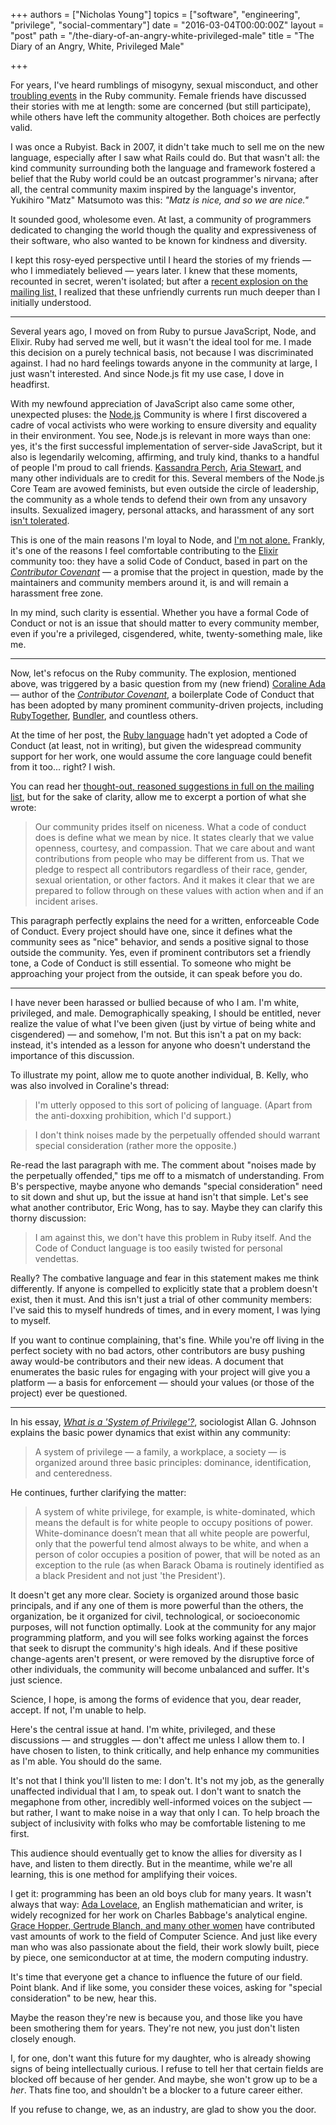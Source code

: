 +++
authors = ["Nicholas Young"]
topics = ["software", "engineering", "privilege", "social-commentary"]
date = "2016-03-04T00:00:00Z"
layout = "post"
path = "/the-diary-of-an-angry-white-privileged-male"
title = "The Diary of an Angry, White, Privileged Male"

+++

For years, I've heard rumblings of misogyny, sexual misconduct, and other [troubling events](http://martinfowler.com/bliki/SmutOnRails.html) in the Ruby community. Female friends have discussed their stories with me at length: some are concerned (but still participate), while others have left the community altogether. Both choices are perfectly valid.

I was once a Rubyist. Back in 2007, it didn't take much to sell me on the new language, especially after I saw what Rails could do. But that wasn't all: the kind community surrounding both the language and framework fostered a belief that the Ruby world could be an outcast programmer's nirvana; after all, the central community maxim inspired by the language's inventor, Yukihiro "Matz" Matsumoto was this: *"Matz is nice, and so we are nice."* 

It sounded good, wholesome even. At last, a community of programmers dedicated to changing the world though the quality and expressiveness of their software, who also wanted to be known for kindness and diversity.

I kept this rosy-eyed perspective until I heard the stories of my friends &mdash; who I immediately believed &mdash; years later. I knew that these moments, recounted in secret, weren't isolated; but after a [recent explosion on the mailing list,](https://bugs.ruby-lang.org/issues/12004) I realized that these unfriendly currents run much deeper than I initially understood.

---

Several years ago, I moved on from Ruby to pursue JavaScript, Node, and Elixir. Ruby had served me well, but it wasn't the ideal tool for me. I made this decision on a purely technical basis, not because I was discriminated against. I had no hard feelings towards anyone in the community at large, I just wasn't interested. And since Node.js fit my use case, I dove in headfirst.

With my newfound appreciation of JavaScript also came some other, unexpected pluses: the [Node.js](http://nodejs.org) Community is where I first discovered a cadre of vocal activists who were working to ensure diversity and equality in their environment. You see, Node.js is relevant in more ways than one: yes, it's the first successful implementation of server-side JavaScript, but it also is legendarily welcoming, affirming, and truly kind, thanks to a handful of people I'm proud to call friends. [Kassandra Perch](https://twitter.com/nodebotanist), [Aria Stewart](https://twitter.com/aredridel), and many other individuals are to credit for this. Several members of the Node.js Core Team are avowed feminists, but even outside the circle of leadership, the community as a whole tends to defend their own from any unsavory insults. Sexualized imagery, personal attacks, and harassment of any sort [isn't tolerated](https://github.com/nodejs/node/blob/master/CODE_OF_CONDUCT.md).

This is one of the main reasons I'm loyal to Node, and [I'm not alone.](https://medium.com/node-js-javascript/codes-of-conduct-82ab2d88112d#.xophsltzb) Frankly, it's one of the reasons I feel comfortable contributing to the [Elixir](https://github.com/elixir-lang/elixir/blob/master/CODE_OF_CONDUCT.md) community too: they have a solid Code of Conduct, based in part on the [*Contributor Covenant*](http://contributor-covenant.org) &mdash; a promise that the project in question, made by the maintainers and community members around it, is and will remain a harassment free zone.

In my mind, such clarity is essential. Whether you have a formal Code of Conduct or not is an issue that should matter to every community member, even if you're a privileged, cisgendered, white, twenty-something male, like me.

---

Now, let's refocus on the Ruby community. The explosion, mentioned above, was triggered by a basic question from my (new friend) [Coraline Ada](https://twitter.com/coralineada) &mdash; author of the [*Contributor Covenant*](http://contributor-covenant.org), a boilerplate Code of Conduct that has been adopted by many prominent community-driven projects, including [RubyTogether](https://github.com/rubytogether/rubytogether.org/blob/master/CODE_OF_CONDUCT.md), [Bundler](http://bundler.io), and countless others.

At the time of her post, the [Ruby language](https://www.ruby-lang.org) hadn't yet adopted a Code of Conduct (at least, not in writing), but given the widespread community support for her work, one would assume the core language could benefit from it too... right? I wish.

You can read her [thought-out, reasoned suggestions in full on the mailing list](https://bugs.ruby-lang.org/issues/12004), but for the sake of clarity, allow me to excerpt a portion of what she wrote:

> Our community prides itself on niceness. What a code of conduct does is define what we mean by nice. It states clearly that we value openness, courtesy, and compassion. That we care about and want contributions from people who may be different from us. That we pledge to respect all contributors regardless of their race, gender, sexual orientation, or other factors. And it makes it clear that we are prepared to follow through on these values with action when and if an incident arises.

This paragraph perfectly explains the need for a written, enforceable Code of Conduct. Every project should have one, since it defines what the community sees as "nice" behavior, and sends a positive signal to those outside the community. Yes, even if prominent contributors set a friendly tone, a Code of Conduct is still essential. To someone who might be approaching your project from the outside, it can speak before you do.

---

I have never been harassed or bullied because of who I am. I'm white, privileged, and male. Demographically speaking, I should be entitled, never realize the value of what I've been given (just by virtue of being white and cisgendered) &mdash; and somehow, I'm not. But this isn't a pat on my back: instead, it's intended as a lesson for anyone who doesn't understand the importance of this discussion.

To illustrate my point, allow me to quote another individual, B. Kelly, who was also involved in Coraline's thread:

> I'm utterly opposed to this sort of policing of language. (Apart from the anti-doxxing
prohibition, which I'd support.)

> I don't think noises made by the perpetually offended should warrant special consideration
(rather more the opposite.)

Re-read the last paragraph with me. The comment about "noises made by the perpetually offended," tips me off to a mismatch of understanding. From B's perspective, maybe anyone who demands "special consideration" need to sit down and shut up, but the issue at hand isn't that simple. Let's see what another contributor, Eric Wong, has to say. Maybe they can clarify this thorny discussion:

> I am against this, we don't have this problem in Ruby itself. And the Code of Conduct language is too easily twisted for personal vendettas.

Really? The combative language and fear in this statement makes me think differently. If anyone is compelled to explicitly state that a problem doesn't exist, then it must. And this isn't just a trial of other community members: I've said this to myself hundreds of times, and in every moment, I was lying to myself.

If you want to continue complaining, that's fine. While you're off living in the perfect society with no bad actors, other contributors are busy pushing away would-be contributors and their new ideas. A document that enumerates the basic rules for engaging with your project will give you a platform &mdash; a basis for enforcement &mdash; should your values (or those of the project) ever be questioned.

---

In his essay, [*What is a 'System of Privilege'?*](http://www.agjohnson.us/glad/what-is-a-system-of-privilege), sociologist Allan G. Johnson explains the basic power dynamics that exist within any community:

> A system of privilege &mdash; a family, a workplace, a society &mdash; is organized around three basic principles: dominance, identification, and centeredness.

He continues, further clarifying the matter:

> A system of white privilege, for example, is white-dominated, which means the default is for white people to occupy positions of power. White-dominance doesn’t mean that all white people are powerful, only that the powerful tend almost always to be white, and when a person of color occupies a position of power, that will be noted as an exception to the rule (as when Barack Obama is routinely identified as a black President and not just 'the President').

It doesn't get any more clear. Society is organized around those basic principals, and if any one of them is more powerful than the others, the organization, be it organized for civil, technological, or socioeconomic purposes, will not function optimally. Look at the community for any major programming platform, and you will see folks working against the forces that seek to disrupt the community's high ideals. And if these positive change-agents aren't present, or were removed by the disruptive force of other individuals, the community will become unbalanced and suffer. It's just science.

Science, I hope, is among the forms of evidence that you, dear reader, accept. If not, I'm unable to help.

Here's the central issue at hand. I'm white, privileged, and these discussions &mdash; and struggles &mdash; don't affect me unless I allow them to. I have chosen to listen, to think critically, and help enhance my communities as I'm able. You should do the same.

It's not that I think you'll listen to me: I don't. It's not my job, as the generally unaffected individual that I am, to speak out. I don't want to snatch the megaphone from other, incredibly well-informed voices on the subject &mdash; but rather, I want to make noise in a way that only I can. To help broach the subject of inclusivity with folks who may be comfortable listening to me first.

This audience should eventually get to know the allies for diversity as I have, and listen to them directly. But in the meantime, while we're all learning, this is one method for amplifying their voices.

I get it: programming has been an old boys club for many years. It wasn't always that way: [Ada Lovelace](https://en.wikipedia.org/wiki/Ada_Lovelace), an English mathematician and writer, is widely recognized for her work on Charles Babbage's analytical engine. [Grace Hopper, Gertrude Blanch, and many other women](https://en.wikipedia.org/wiki/Women_in_computing) have contributed vast amounts of work to the field of Computer Science. And just like every man who was also passionate about the field, their work slowly built, piece by piece, one semiconductor at at time, the modern computing industry.

It's time that everyone get a chance to influence the future of our field. Point blank. And if like some, you consider these voices, asking for "special consideration" to be new, hear this.

Maybe the reason they're new is because you, and those like you have been smothering them for years. They're not new, you just don't listen closely enough.

I, for one, don't want this future for my daughter, who is already showing signs of being intellectually curious. I refuse to tell her that certain fields are blocked off because of her gender. And maybe, she won't grow up to be a *her*. Thats fine too, and shouldn't be a blocker to a future career either.

If you refuse to change, we, as an industry, are glad to show you the door.
